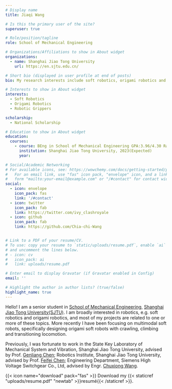 ```yaml
---
# Display name
title: Jiaqi Wang

# Is this the primary user of the site?
superuser: true

# Role/position/tagline
role: School of Mechanical Engineering

# Organizations/Affiliations to show in About widget
organizations:
  - name: Shanghai Jiao Tong University 
    url: https://en.sjtu.edu.cn/

# Short bio (displayed in user profile at end of posts)
bio: My research interests include soft robotics, origami robotics and Robotic Grippers.

# Interests to show in About widget
interests:
  - Soft Robotics
  - Origami Robotics
  - Robotic Grippers

scholarship:
  - National Scholarship

# Education to show in About widget
education:
  courses:
    - course: BEng in School of Mechanical Engineering GPA:3.96/4.30 Ranking:3/216
      institution: Shanghai Jiao Tong University, 2023(Expected)
      year: 

# Social/Academic Networking
# For available icons, see: https://wowchemy.com/docs/getting-started/page-builder/#icons
#   For an email link, use "fas" icon pack, "envelope" icon, and a link in the
#   form "mailto:your-email@example.com" or "/#contact" for contact widget.
social:
  - icon: envelope
    icon_pack: fas
    link: '/#contact'
  - icon: twitter
    icon_pack: fab
    link: https://twitter.com/ivy_clashroyale
  - icon: github
    icon_pack: fab
    link: https://github.com/Chia-chi-Wang


# Link to a PDF of your resume/CV.
# To use: copy your resume to `static/uploads/resume.pdf`, enable `ai` icons in `params.toml`,
# and uncomment the lines below.
# - icon: cv
#   icon_pack: ai
#   link: uploads/resume.pdf

# Enter email to display Gravatar (if Gravatar enabled in Config)
email: ''

# Highlight the author in author lists? (true/false)
highlight_name: true
---
```


Hello! I am a senior student in [School of Mechanical Engineering](https://me.sjtu.edu.cn/en/), [Shanghai Jiao Tong University(SJTU)](https://en.sjtu.edu.cn/). I am broadly interested in robotics, e.g. soft robotics and origami robotics, and most of my projects are related to one or more of these topics. More recently  I have been focusing on multimodal soft robots, specifically designing origami soft robots with crawling, climbing and transitioning locomotion. 

Previously, I was fortunate to work in the State Key Laboratory of Mechanical System and Vibration, Shanghai Jiao Tong University, advised by Prof. [Genliang Chen](https://scholar.google.com/citations?hl=zh-CN&user=ggFP0yIAAAAJ); Robotics Institute, Shanghai Jiao Tong University, advised by Prof. [Feifei Chen](https://scholar.google.com/citations?hl=zh-CN&user=mlDNufQAAAAJ); Engineering Department, Siemens High Voltage Switchgear Co., Ltd, advised by Engr. [Chuxiong Wang](https://ccpt.cnki.net/kcms/detail/knetsearch.aspx?dbcode=CJFQ&sfield=au&skey=%e7%8e%8b%e6%a5%9a%e9%9b%84&code=42551558).

{{< icon name="download" pack="fas" >}} Download my {{< staticref "uploads/resume.pdf" "newtab" >}}resumé{{< /staticref >}}.
